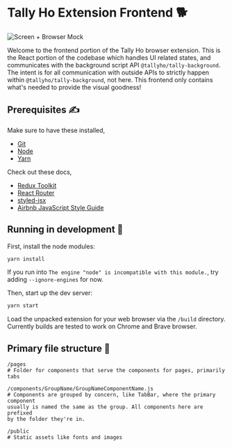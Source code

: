 # Tally Ho Extension Frontend 🐕

![Screen + Browser Mock](https://user-images.githubusercontent.com/1918798/125732391-29da0e00-0796-49bb-895d-35de187b141d.png)

Welcome to the frontend portion of the Tally Ho browser extension. This is the
React portion of the codebase which handles UI related states, and communicates
with the background script API `@tallyho/tally-background`. The intent is for
all communication with outside APIs to strictly happen within
`@tallyho/tally-background`, not here. This frontend only contains what's
needed to provide the visual goodness!

## Prerequisites ✍️

Make sure to have these installed,

- [Git](https://git-scm.com/)
- [Node](https://nodejs.org/en/)
- [Yarn](https://yarnpkg.com/)

Check out these docs,

- [Redux Toolkit](https://redux-toolkit.js.org/api/configureStore)
- [React Router](https://reactrouter.com)
- [styled-jsx](https://github.com/vercel/styled-jsx)
- [Airbnb JavaScript Style Guide](https://github.com/airbnb/javascript)

## Running in development 🚀

First, install the node modules:

```bash
yarn install
```

If you run into `The engine "node" is incompatible with this module.`, try adding `--ignore-engines` for now.

Then, start up the dev server:

```bash
yarn start
```

Load the unpacked extension for your web browser via the `/build` directory. Currently builds are tested to work on Chrome and Brave browser.

## Primary file structure 📁

```
/pages
# Folder for components that serve the components for pages, primarily tabs

/components/GroupName/GroupNameComponentName.js
# Components are grouped by concern, like TabBar, where the primary component
usually is named the same as the group. All components here are prefixed
by the folder they're in.

/public
# Static assets like fonts and images
```
